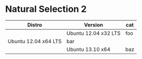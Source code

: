 # Natural Selection 2

Distro | Version | cat
----|------|----
    | Ubuntu 12.04 x32 LTS  | foo
 | Ubuntu 12.04 x64 LTS  | bar
    | Ubuntu 13.10 x64  | baz